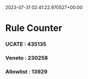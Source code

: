 2023-07-31 02:41:22.970527+00:00
# Rule Counter 
 ### UCATE : 435135

 ### Veneto : 230258

 ### Allowlist : 13929
